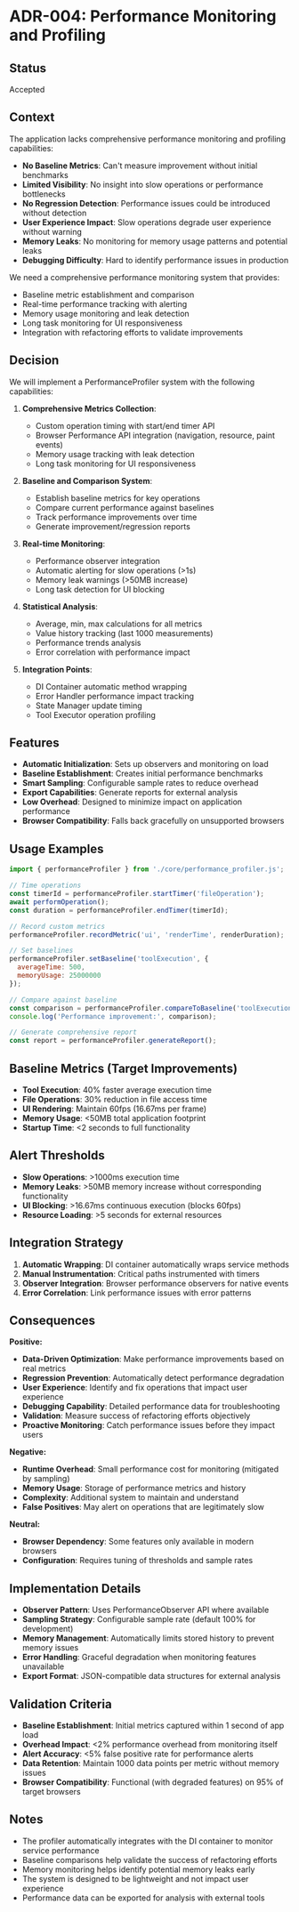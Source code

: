# ADR-004: Performance Monitoring and Profiling

## Status
Accepted

## Context
The application lacks comprehensive performance monitoring and profiling capabilities:

- **No Baseline Metrics**: Can't measure improvement without initial benchmarks
- **Limited Visibility**: No insight into slow operations or performance bottlenecks
- **No Regression Detection**: Performance issues could be introduced without detection
- **User Experience Impact**: Slow operations degrade user experience without warning
- **Memory Leaks**: No monitoring for memory usage patterns and potential leaks
- **Debugging Difficulty**: Hard to identify performance issues in production

We need a comprehensive performance monitoring system that provides:
- Baseline metric establishment and comparison
- Real-time performance tracking with alerting
- Memory usage monitoring and leak detection
- Long task monitoring for UI responsiveness
- Integration with refactoring efforts to validate improvements

## Decision
We will implement a PerformanceProfiler system with the following capabilities:

1. **Comprehensive Metrics Collection**:
   - Custom operation timing with start/end timer API
   - Browser Performance API integration (navigation, resource, paint events)
   - Memory usage tracking with leak detection
   - Long task monitoring for UI responsiveness

2. **Baseline and Comparison System**:
   - Establish baseline metrics for key operations
   - Compare current performance against baselines
   - Track performance improvements over time
   - Generate improvement/regression reports

3. **Real-time Monitoring**:
   - Performance observer integration
   - Automatic alerting for slow operations (>1s)
   - Memory leak warnings (>50MB increase)
   - Long task detection for UI blocking

4. **Statistical Analysis**:
   - Average, min, max calculations for all metrics
   - Value history tracking (last 1000 measurements)
   - Performance trends analysis
   - Error correlation with performance impact

5. **Integration Points**:
   - DI Container automatic method wrapping
   - Error Handler performance impact tracking  
   - State Manager update timing
   - Tool Executor operation profiling

## Features
- **Automatic Initialization**: Sets up observers and monitoring on load
- **Baseline Establishment**: Creates initial performance benchmarks
- **Smart Sampling**: Configurable sample rates to reduce overhead
- **Export Capabilities**: Generate reports for external analysis
- **Low Overhead**: Designed to minimize impact on application performance
- **Browser Compatibility**: Falls back gracefully on unsupported browsers

## Usage Examples
```javascript
import { performanceProfiler } from './core/performance_profiler.js';

// Time operations
const timerId = performanceProfiler.startTimer('fileOperation');
await performOperation();
const duration = performanceProfiler.endTimer(timerId);

// Record custom metrics
performanceProfiler.recordMetric('ui', 'renderTime', renderDuration);

// Set baselines
performanceProfiler.setBaseline('toolExecution', {
  averageTime: 500,
  memoryUsage: 25000000
});

// Compare against baseline
const comparison = performanceProfiler.compareToBaseline('toolExecution');
console.log('Performance improvement:', comparison);

// Generate comprehensive report
const report = performanceProfiler.generateReport();
```

## Baseline Metrics (Target Improvements)
- **Tool Execution**: 40% faster average execution time
- **File Operations**: 30% reduction in file access time
- **UI Rendering**: Maintain 60fps (16.67ms per frame)
- **Memory Usage**: <50MB total application footprint
- **Startup Time**: <2 seconds to full functionality

## Alert Thresholds
- **Slow Operations**: >1000ms execution time
- **Memory Leaks**: >50MB memory increase without corresponding functionality
- **UI Blocking**: >16.67ms continuous execution (blocks 60fps)
- **Resource Loading**: >5 seconds for external resources

## Integration Strategy
1. **Automatic Wrapping**: DI container automatically wraps service methods
2. **Manual Instrumentation**: Critical paths instrumented with timers
3. **Observer Integration**: Browser performance observers for native events
4. **Error Correlation**: Link performance issues with error patterns

## Consequences
**Positive:**
- **Data-Driven Optimization**: Make performance improvements based on real metrics
- **Regression Prevention**: Automatically detect performance degradation
- **User Experience**: Identify and fix operations that impact user experience
- **Debugging Capability**: Detailed performance data for troubleshooting
- **Validation**: Measure success of refactoring efforts objectively
- **Proactive Monitoring**: Catch performance issues before they impact users

**Negative:**
- **Runtime Overhead**: Small performance cost for monitoring (mitigated by sampling)
- **Memory Usage**: Storage of performance metrics and history
- **Complexity**: Additional system to maintain and understand
- **False Positives**: May alert on operations that are legitimately slow

**Neutral:**
- **Browser Dependency**: Some features only available in modern browsers
- **Configuration**: Requires tuning of thresholds and sample rates

## Implementation Details
- **Observer Pattern**: Uses PerformanceObserver API where available
- **Sampling Strategy**: Configurable sample rate (default 100% for development)
- **Memory Management**: Automatically limits stored history to prevent memory issues
- **Error Handling**: Graceful degradation when monitoring features unavailable
- **Export Format**: JSON-compatible data structures for external analysis

## Validation Criteria
- **Baseline Establishment**: Initial metrics captured within 1 second of app load
- **Overhead Impact**: <2% performance overhead from monitoring itself
- **Alert Accuracy**: <5% false positive rate for performance alerts
- **Data Retention**: Maintain 1000 data points per metric without memory issues
- **Browser Compatibility**: Functional (with degraded features) on 95% of target browsers

## Notes
- The profiler automatically integrates with the DI container to monitor service performance
- Baseline comparisons help validate the success of refactoring efforts
- Memory monitoring helps identify potential memory leaks early
- The system is designed to be lightweight and not impact user experience
- Performance data can be exported for analysis with external tools